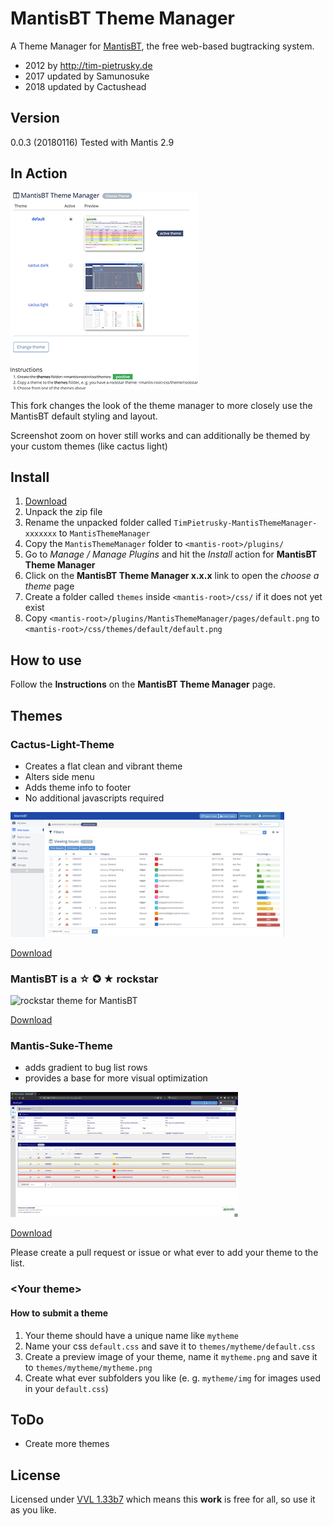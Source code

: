 # MantisBT Theme Manager

A Theme Manager for [MantisBT](http://www.mantisbt.org/), the free web-based bugtracking system.

* 2012 by http://tim-pietrusky.de
* 2017 updated by Samunosuke
* 2018 updated by Cactushead

## Version

0.0.3 (20180116)
Tested with Mantis 2.9

## In Action

![preview](https://github.com/cactushead/MantisThemeManager/blob/master/screenshots/screenshot.png)

This fork changes the look of the theme manager to more closely use the MantisBT default styling and layout.

Screenshot zoom on hover still works and can additionally be themed by your custom themes (like cactus light)

## Install

1. [Download](https://github.com/cactushead/MantisThemeManager/archive/master.zip)
2. Unpack the zip file
3. Rename the unpacked folder called `TimPietrusky-MantisThemeManager-xxxxxxx` to `MantisThemeManager`
4. Copy the `MantisThemeManager` folder to `<mantis-root>/plugins/`
5. Go to *Manage / Manage Plugins* and hit the *Install* action for **MantisBT Theme Manager**
6. Click on the **MantisBT Theme Manager x.x.x** link to open the *choose a theme* page
7. Create a folder called `themes` inside `<mantis-root>/css/` if it does not yet exist
8. Copy `<mantis-root>/plugins/MantisThemeManager/pages/default.png` to `<mantis-root>/css/themes/default/default.png`

## How to use

Follow the **Instructions** on the **MantisBT Theme Manager** page.

## Themes

### Cactus-Light-Theme
- Creates a flat clean and vibrant theme
- Alters side menu
- Adds theme info to footer
- No additional javascripts required

<img src="https://github.com/cactushead/cactus-light-theme/raw/master/cactus%20light.png" height="200" alt="cactus light theme for MantisBT">

[Download](https://github.com/cactushead/cactus-light-theme/archive/master.zip)


### MantisBT is a ☆ ✪ ★ rockstar

<img src="https://raw.githubusercontent.com/TimPietrusky/mantisbt-is-a-rockstar/master/rockstar/rockstar.png" height="200" alt="rockstar theme for MantisBT">

[Download](http://github.com/TimPietrusky/mantisbt-is-a-rockstar/zipball/master)


### Mantis-Suke-Theme
- adds gradient to bug list rows
- provides a base for more visual optimization

<img src="https://github.com/Samunosuke/mantis-suke-theme/blob/master/suke/suke.png" height="200" alt="suke theme for MantisBT">

[Download](https://github.com/Samunosuke/mantis-suke-theme/zipball/master)

Please create a pull request or issue or what ever to add your theme to the list.


### &lt;Your theme&gt;

#### How to submit a theme

1. Your theme should have a unique name like `mytheme`
2. Name your css `default.css` and save it to `themes/mytheme/default.css`
3. Create a preview image of your theme, name it `mytheme.png` and save it to `themes/mytheme/mytheme.png`
4. Create what ever subfolders you like (e. g. `mytheme/img` for images used in your `default.css`)

## ToDo

 - Create more themes


## License

Licensed under [VVL 1.33b7](http://tim-pietrusky.de/license) which means this **work** is free for all, so use it as you like.
